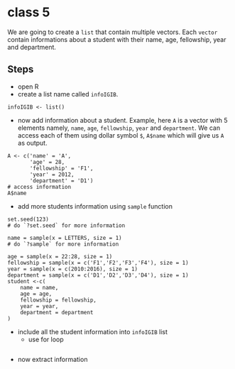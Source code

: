 # class 5

We are going to create a `list` that contain multiple vectors. Each `vector` contain informations
about a student with their name, age, fellowship, year and department.

## Steps

- open R
- create a list name called `infoIGIB`.
```{R}
infoIGIB <- list()

```
- now add information about a student. 
  Example, here `A` is a vector with 5 elements namely, `name`, `age`, `fellowship`, `year` and `department`.
  We can access each of them using dollar symbol `$`, `A$name` which will give us `A` as output.
```{R}
A <- c('name' = 'A',
       'age' = 28,
       'fellowship' = 'F1',
       'year' = 2012,
       'department' = 'D1')
# access information 
A$name
```
- add more students information using `sample` function
```{R}
set.seed(123)
# do `?set.seed` for more information

name = sample(x = LETTERS, size = 1)
# do `?sample` for more information

age = sample(x = 22:28, size = 1)
fellowship = sample(x = c('F1','F2','F3','F4'), size = 1)
year = sample(x = c(2010:2016), size = 1)
department = sample(x = c('D1','D2','D3','D4'), size = 1)
student <-c(
    name = name,
    age = age,
    fellowship = fellowship,
    year = year,
    department = department
)

```

- include all the student information into `infoIGIB` list
    - use for loop
```{R}

```
- now extract information
